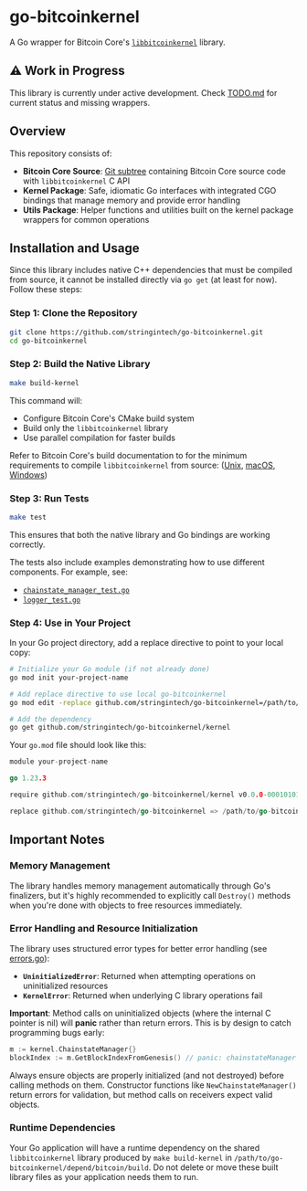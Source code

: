 # go-bitcoinkernel

A Go wrapper for Bitcoin Core's [`libbitcoinkernel`](https://github.com/bitcoin/bitcoin/pull/30595) library.

## ⚠️ Work in Progress

This library is currently under active development. Check [TODO.md](./TODO.md) for current status and missing wrappers.

## Overview

This repository consists of:

- **Bitcoin Core Source**: [Git subtree](./depend/bitcoin) containing Bitcoin Core source code with `libbitcoinkernel` C
  API
- **Kernel Package**: Safe, idiomatic Go interfaces with integrated CGO bindings that manage memory and provide error handling
- **Utils Package**: Helper functions and utilities built on the kernel package wrappers for common operations

## Installation and Usage

Since this library includes native C++ dependencies that must be compiled from source, it cannot be installed directly
via `go get` (at least for now). Follow these steps:

### Step 1: Clone the Repository

```bash
git clone https://github.com/stringintech/go-bitcoinkernel.git
cd go-bitcoinkernel
```

### Step 2: Build the Native Library

```bash
make build-kernel
```

This command will:

- Configure Bitcoin Core's CMake build system
- Build only the `libbitcoinkernel` library
- Use parallel compilation for faster builds

Refer to Bitcoin Core's build documentation to for the minimum requirements to compile `libbitcoinkernel` from source:
([Unix](./depend/bitcoin/doc/build-unix.md),
[macOS](./depend/bitcoin/doc/build-osx.md),
[Windows](./depend/bitcoin/doc/build-windows.md))

### Step 3: Run Tests

```bash
make test
```

This ensures that both the native library and Go bindings are working correctly.

The tests also include examples demonstrating how to use different components. For example, see:
- [`chainstate_manager_test.go`](./kernel/chainstate_manager_test.go)
- [`logger_test.go`](./utils/logger_test.go)

### Step 4: Use in Your Project

In your Go project directory, add a replace directive to point to your local copy:

```bash
# Initialize your Go module (if not already done)
go mod init your-project-name

# Add replace directive to use local go-bitcoinkernel
go mod edit -replace github.com/stringintech/go-bitcoinkernel=/path/to/go-bitcoinkernel

# Add the dependency
go get github.com/stringintech/go-bitcoinkernel/kernel
```

Your `go.mod` file should look like this:

```go
module your-project-name

go 1.23.3

require github.com/stringintech/go-bitcoinkernel/kernel v0.0.0-00010101000000-000000000000

replace github.com/stringintech/go-bitcoinkernel => /path/to/go-bitcoinkernel
```

## Important Notes

### Memory Management

The library handles memory management automatically through Go's finalizers, but it's highly recommended to explicitly
call `Destroy()` methods when you're done with objects to free resources immediately.

### Error Handling and Resource Initialization

The library uses structured error types for better error handling (see [errors.go](./kernel/errors.go)):

- **`UninitializedError`**: Returned when attempting operations on uninitialized resources
- **`KernelError`**: Returned when underlying C library operations fail

**Important**: Method calls on uninitialized objects (where the internal C pointer is nil) will **panic** rather than return errors. This is by design to catch programming bugs early:

```go
m := kernel.ChainstateManager{}
blockIndex := m.GetBlockIndexFromGenesis() // panic: chainstateManager is not initialized
```

Always ensure objects are properly initialized (and not destroyed) before calling methods on them. Constructor functions like `NewChainstateManager()` return errors for validation, but method calls on receivers expect valid objects.

### Runtime Dependencies

Your Go application will have a runtime dependency on the shared `libbitcoinkernel` library produced by `make build-kernel` in `/path/to/go-bitcoinkernel/depend/bitcoin/build`. Do not delete or move these built library files as your application needs them to run.